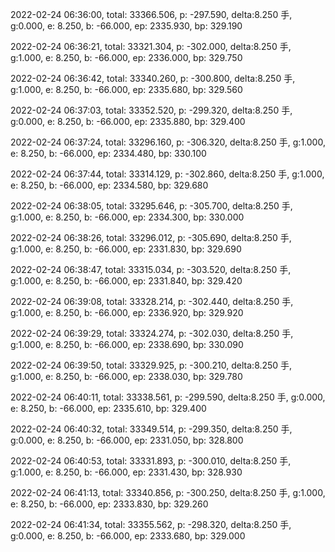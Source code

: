 2022-02-24 06:36:00, total: 33366.506, p: -297.590, delta:8.250 手, g:0.000, e: 8.250, b: -66.000, ep: 2335.930, bp: 329.190

2022-02-24 06:36:21, total: 33321.304, p: -302.000, delta:8.250 手, g:1.000, e: 8.250, b: -66.000, ep: 2336.000, bp: 329.750

2022-02-24 06:36:42, total: 33340.260, p: -300.800, delta:8.250 手, g:1.000, e: 8.250, b: -66.000, ep: 2335.680, bp: 329.560

2022-02-24 06:37:03, total: 33352.520, p: -299.320, delta:8.250 手, g:0.000, e: 8.250, b: -66.000, ep: 2335.880, bp: 329.400

2022-02-24 06:37:24, total: 33296.160, p: -306.320, delta:8.250 手, g:1.000, e: 8.250, b: -66.000, ep: 2334.480, bp: 330.100

2022-02-24 06:37:44, total: 33314.129, p: -302.860, delta:8.250 手, g:1.000, e: 8.250, b: -66.000, ep: 2334.580, bp: 329.680

2022-02-24 06:38:05, total: 33295.646, p: -305.700, delta:8.250 手, g:1.000, e: 8.250, b: -66.000, ep: 2334.300, bp: 330.000

2022-02-24 06:38:26, total: 33296.012, p: -305.690, delta:8.250 手, g:1.000, e: 8.250, b: -66.000, ep: 2331.830, bp: 329.690

2022-02-24 06:38:47, total: 33315.034, p: -303.520, delta:8.250 手, g:1.000, e: 8.250, b: -66.000, ep: 2331.840, bp: 329.420

2022-02-24 06:39:08, total: 33328.214, p: -302.440, delta:8.250 手, g:1.000, e: 8.250, b: -66.000, ep: 2336.920, bp: 329.920

2022-02-24 06:39:29, total: 33324.274, p: -302.030, delta:8.250 手, g:1.000, e: 8.250, b: -66.000, ep: 2338.690, bp: 330.090

2022-02-24 06:39:50, total: 33329.925, p: -300.210, delta:8.250 手, g:1.000, e: 8.250, b: -66.000, ep: 2338.030, bp: 329.780

2022-02-24 06:40:11, total: 33338.561, p: -299.590, delta:8.250 手, g:0.000, e: 8.250, b: -66.000, ep: 2335.610, bp: 329.400

2022-02-24 06:40:32, total: 33349.514, p: -299.350, delta:8.250 手, g:0.000, e: 8.250, b: -66.000, ep: 2331.050, bp: 328.800

2022-02-24 06:40:53, total: 33331.893, p: -300.010, delta:8.250 手, g:1.000, e: 8.250, b: -66.000, ep: 2331.430, bp: 328.930

2022-02-24 06:41:13, total: 33340.856, p: -300.250, delta:8.250 手, g:1.000, e: 8.250, b: -66.000, ep: 2333.830, bp: 329.260

2022-02-24 06:41:34, total: 33355.562, p: -298.320, delta:8.250 手, g:0.000, e: 8.250, b: -66.000, ep: 2333.680, bp: 329.000